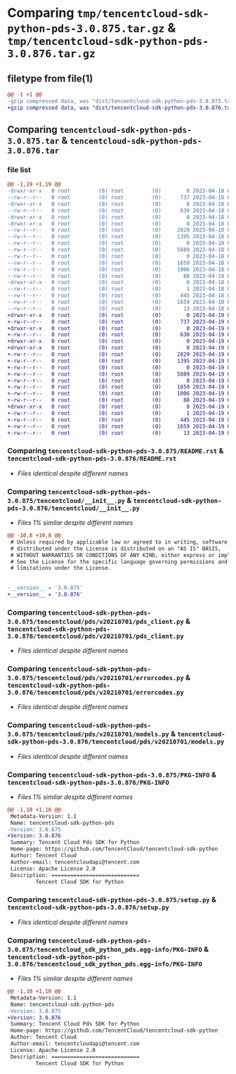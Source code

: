 # Comparing `tmp/tencentcloud-sdk-python-pds-3.0.875.tar.gz` & `tmp/tencentcloud-sdk-python-pds-3.0.876.tar.gz`

## filetype from file(1)

```diff
@@ -1 +1 @@
-gzip compressed data, was "dist/tencentcloud-sdk-python-pds-3.0.875.tar", last modified: Tue Apr 18 00:48:17 2023, max compression
+gzip compressed data, was "dist/tencentcloud-sdk-python-pds-3.0.876.tar", last modified: Wed Apr 19 00:34:40 2023, max compression
```

## Comparing `tencentcloud-sdk-python-pds-3.0.875.tar` & `tencentcloud-sdk-python-pds-3.0.876.tar`

### file list

```diff
@@ -1,19 +1,19 @@
-drwxr-xr-x   0 root         (0) root         (0)        0 2023-04-18 00:48:17.000000 tencentcloud-sdk-python-pds-3.0.875/
--rw-r--r--   0 root         (0) root         (0)      737 2023-04-18 00:48:17.000000 tencentcloud-sdk-python-pds-3.0.875/README.rst
-drwxr-xr-x   0 root         (0) root         (0)        0 2023-04-18 00:48:17.000000 tencentcloud-sdk-python-pds-3.0.875/tencentcloud/
--rw-r--r--   0 root         (0) root         (0)      630 2023-04-18 00:48:17.000000 tencentcloud-sdk-python-pds-3.0.875/tencentcloud/__init__.py
-drwxr-xr-x   0 root         (0) root         (0)        0 2023-04-18 00:48:17.000000 tencentcloud-sdk-python-pds-3.0.875/tencentcloud/pds/
-drwxr-xr-x   0 root         (0) root         (0)        0 2023-04-18 00:48:17.000000 tencentcloud-sdk-python-pds-3.0.875/tencentcloud/pds/v20210701/
--rw-r--r--   0 root         (0) root         (0)     2829 2023-04-18 00:48:17.000000 tencentcloud-sdk-python-pds-3.0.875/tencentcloud/pds/v20210701/pds_client.py
--rw-r--r--   0 root         (0) root         (0)     1395 2023-04-18 00:48:17.000000 tencentcloud-sdk-python-pds-3.0.875/tencentcloud/pds/v20210701/errorcodes.py
--rw-r--r--   0 root         (0) root         (0)        0 2023-04-18 00:48:17.000000 tencentcloud-sdk-python-pds-3.0.875/tencentcloud/pds/v20210701/__init__.py
--rw-r--r--   0 root         (0) root         (0)     5889 2023-04-18 00:48:17.000000 tencentcloud-sdk-python-pds-3.0.875/tencentcloud/pds/v20210701/models.py
--rw-r--r--   0 root         (0) root         (0)        0 2023-04-18 00:48:17.000000 tencentcloud-sdk-python-pds-3.0.875/tencentcloud/pds/__init__.py
--rw-r--r--   0 root         (0) root         (0)     1659 2023-04-18 00:48:17.000000 tencentcloud-sdk-python-pds-3.0.875/PKG-INFO
--rw-r--r--   0 root         (0) root         (0)     1006 2023-04-18 00:48:17.000000 tencentcloud-sdk-python-pds-3.0.875/setup.py
--rw-r--r--   0 root         (0) root         (0)       88 2023-04-18 00:48:17.000000 tencentcloud-sdk-python-pds-3.0.875/setup.cfg
-drwxr-xr-x   0 root         (0) root         (0)        0 2023-04-18 00:48:17.000000 tencentcloud-sdk-python-pds-3.0.875/tencentcloud_sdk_python_pds.egg-info/
--rw-r--r--   0 root         (0) root         (0)        1 2023-04-18 00:48:17.000000 tencentcloud-sdk-python-pds-3.0.875/tencentcloud_sdk_python_pds.egg-info/dependency_links.txt
--rw-r--r--   0 root         (0) root         (0)      445 2023-04-18 00:48:17.000000 tencentcloud-sdk-python-pds-3.0.875/tencentcloud_sdk_python_pds.egg-info/SOURCES.txt
--rw-r--r--   0 root         (0) root         (0)     1659 2023-04-18 00:48:17.000000 tencentcloud-sdk-python-pds-3.0.875/tencentcloud_sdk_python_pds.egg-info/PKG-INFO
--rw-r--r--   0 root         (0) root         (0)       13 2023-04-18 00:48:17.000000 tencentcloud-sdk-python-pds-3.0.875/tencentcloud_sdk_python_pds.egg-info/top_level.txt
+drwxr-xr-x   0 root         (0) root         (0)        0 2023-04-19 00:34:40.000000 tencentcloud-sdk-python-pds-3.0.876/
+-rw-r--r--   0 root         (0) root         (0)      737 2023-04-19 00:34:40.000000 tencentcloud-sdk-python-pds-3.0.876/README.rst
+drwxr-xr-x   0 root         (0) root         (0)        0 2023-04-19 00:34:40.000000 tencentcloud-sdk-python-pds-3.0.876/tencentcloud/
+-rw-r--r--   0 root         (0) root         (0)      630 2023-04-19 00:34:40.000000 tencentcloud-sdk-python-pds-3.0.876/tencentcloud/__init__.py
+drwxr-xr-x   0 root         (0) root         (0)        0 2023-04-19 00:34:40.000000 tencentcloud-sdk-python-pds-3.0.876/tencentcloud/pds/
+drwxr-xr-x   0 root         (0) root         (0)        0 2023-04-19 00:34:40.000000 tencentcloud-sdk-python-pds-3.0.876/tencentcloud/pds/v20210701/
+-rw-r--r--   0 root         (0) root         (0)     2829 2023-04-19 00:34:40.000000 tencentcloud-sdk-python-pds-3.0.876/tencentcloud/pds/v20210701/pds_client.py
+-rw-r--r--   0 root         (0) root         (0)     1395 2023-04-19 00:34:40.000000 tencentcloud-sdk-python-pds-3.0.876/tencentcloud/pds/v20210701/errorcodes.py
+-rw-r--r--   0 root         (0) root         (0)        0 2023-04-19 00:34:40.000000 tencentcloud-sdk-python-pds-3.0.876/tencentcloud/pds/v20210701/__init__.py
+-rw-r--r--   0 root         (0) root         (0)     5889 2023-04-19 00:34:40.000000 tencentcloud-sdk-python-pds-3.0.876/tencentcloud/pds/v20210701/models.py
+-rw-r--r--   0 root         (0) root         (0)        0 2023-04-19 00:34:40.000000 tencentcloud-sdk-python-pds-3.0.876/tencentcloud/pds/__init__.py
+-rw-r--r--   0 root         (0) root         (0)     1659 2023-04-19 00:34:40.000000 tencentcloud-sdk-python-pds-3.0.876/PKG-INFO
+-rw-r--r--   0 root         (0) root         (0)     1006 2023-04-19 00:34:40.000000 tencentcloud-sdk-python-pds-3.0.876/setup.py
+-rw-r--r--   0 root         (0) root         (0)       88 2023-04-19 00:34:40.000000 tencentcloud-sdk-python-pds-3.0.876/setup.cfg
+drwxr-xr-x   0 root         (0) root         (0)        0 2023-04-19 00:34:40.000000 tencentcloud-sdk-python-pds-3.0.876/tencentcloud_sdk_python_pds.egg-info/
+-rw-r--r--   0 root         (0) root         (0)        1 2023-04-19 00:34:40.000000 tencentcloud-sdk-python-pds-3.0.876/tencentcloud_sdk_python_pds.egg-info/dependency_links.txt
+-rw-r--r--   0 root         (0) root         (0)      445 2023-04-19 00:34:40.000000 tencentcloud-sdk-python-pds-3.0.876/tencentcloud_sdk_python_pds.egg-info/SOURCES.txt
+-rw-r--r--   0 root         (0) root         (0)     1659 2023-04-19 00:34:40.000000 tencentcloud-sdk-python-pds-3.0.876/tencentcloud_sdk_python_pds.egg-info/PKG-INFO
+-rw-r--r--   0 root         (0) root         (0)       13 2023-04-19 00:34:40.000000 tencentcloud-sdk-python-pds-3.0.876/tencentcloud_sdk_python_pds.egg-info/top_level.txt
```

### Comparing `tencentcloud-sdk-python-pds-3.0.875/README.rst` & `tencentcloud-sdk-python-pds-3.0.876/README.rst`

 * *Files identical despite different names*

### Comparing `tencentcloud-sdk-python-pds-3.0.875/tencentcloud/__init__.py` & `tencentcloud-sdk-python-pds-3.0.876/tencentcloud/__init__.py`

 * *Files 1% similar despite different names*

```diff
@@ -10,8 +10,8 @@
 # Unless required by applicable law or agreed to in writing, software
 # distributed under the License is distributed on an "AS IS" BASIS,
 # WITHOUT WARRANTIES OR CONDITIONS OF ANY KIND, either express or implied.
 # See the License for the specific language governing permissions and
 # limitations under the License.
 
 
-__version__ = '3.0.875'
+__version__ = '3.0.876'
```

### Comparing `tencentcloud-sdk-python-pds-3.0.875/tencentcloud/pds/v20210701/pds_client.py` & `tencentcloud-sdk-python-pds-3.0.876/tencentcloud/pds/v20210701/pds_client.py`

 * *Files identical despite different names*

### Comparing `tencentcloud-sdk-python-pds-3.0.875/tencentcloud/pds/v20210701/errorcodes.py` & `tencentcloud-sdk-python-pds-3.0.876/tencentcloud/pds/v20210701/errorcodes.py`

 * *Files identical despite different names*

### Comparing `tencentcloud-sdk-python-pds-3.0.875/tencentcloud/pds/v20210701/models.py` & `tencentcloud-sdk-python-pds-3.0.876/tencentcloud/pds/v20210701/models.py`

 * *Files identical despite different names*

### Comparing `tencentcloud-sdk-python-pds-3.0.875/PKG-INFO` & `tencentcloud-sdk-python-pds-3.0.876/PKG-INFO`

 * *Files 1% similar despite different names*

```diff
@@ -1,10 +1,10 @@
 Metadata-Version: 1.1
 Name: tencentcloud-sdk-python-pds
-Version: 3.0.875
+Version: 3.0.876
 Summary: Tencent Cloud Pds SDK for Python
 Home-page: https://github.com/TencentCloud/tencentcloud-sdk-python
 Author: Tencent Cloud
 Author-email: tencentcloudapi@tencent.com
 License: Apache License 2.0
 Description: ============================
         Tencent Cloud SDK for Python
```

### Comparing `tencentcloud-sdk-python-pds-3.0.875/setup.py` & `tencentcloud-sdk-python-pds-3.0.876/setup.py`

 * *Files identical despite different names*

### Comparing `tencentcloud-sdk-python-pds-3.0.875/tencentcloud_sdk_python_pds.egg-info/PKG-INFO` & `tencentcloud-sdk-python-pds-3.0.876/tencentcloud_sdk_python_pds.egg-info/PKG-INFO`

 * *Files 1% similar despite different names*

```diff
@@ -1,10 +1,10 @@
 Metadata-Version: 1.1
 Name: tencentcloud-sdk-python-pds
-Version: 3.0.875
+Version: 3.0.876
 Summary: Tencent Cloud Pds SDK for Python
 Home-page: https://github.com/TencentCloud/tencentcloud-sdk-python
 Author: Tencent Cloud
 Author-email: tencentcloudapi@tencent.com
 License: Apache License 2.0
 Description: ============================
         Tencent Cloud SDK for Python
```

